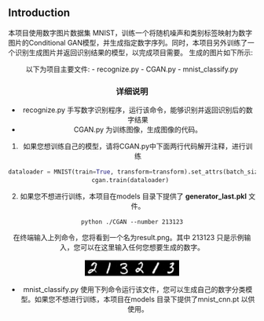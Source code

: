 ## Introduction
本项目使用数字图片数据集 MNIST，训练一个将随机噪声和类别标签映射为数字图片的Conditional GAN模型，并生成指定数字序列。同时，本项目另外训练了一个识别生成图片并返回识别结果的模型，以完成项目需要。
生成的图片如下所示:
<div align=center src="https://github.com/wapitil/Gan_MNIST/blob/main/docx_img/0_150.png"/>
以下为项目主要文件:
- recognize.py
- CGAN.py
- mnist_classify.py

### 详细说明
- recognize.py 手写数字识别程序，运行该命令，能够识别并返回识别后的数字结果
- CGAN.py 为训练图像，生成图像的代码。
1. 如果您想训练自己的模型，请将CGAN.py中下面两行代码解开注释，进行训练
```python
dataloader = MNIST(train=True, transform=transform).set_attrs(batch_size=opt.batch_size, shuffle=True)
cgan.train(dataloader) 
```
2. 如果您不想进行训练，本项目在models 目录下提供了 **generator_last.pkl** 文件。
```
python ./CGAN --number 213123
```
在终端输入上列命令，您将看到一个名为result.png。其中 213123 只是示例输入，您可以在这里输入任何您想要生成的数字。
<br> </br>
![img](https://github.com/wapitil/Gan_MNIST/blob/main/result.png)

- mnist_classify.py 使用下列命令运行该文件，您可以生成自己的数字分类模型。如果您不想进行训练，本项目在models 目录下提供了mnist_cnn.pt 以供使用。




